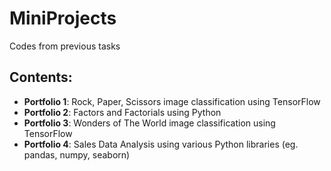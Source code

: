 # MiniProjects
Codes from previous tasks
## Contents:
- **Portfolio 1**: Rock, Paper, Scissors image classification using TensorFlow
- **Portfolio 2**: Factors and Factorials using Python
- **Portfolio 3**: Wonders of The World image classification using TensorFlow
- **Portfolio 4**: Sales Data Analysis using various Python libraries (eg. pandas, numpy, seaborn)

